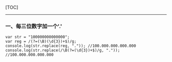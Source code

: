 [TOC]

---

### 一、每三位数字加一个'.'

```JS
var str = "100000000000000";
var reg = /(?=(\B)(\d{3})+$)/g;
console.log(str.replace(reg, ".")); //100.000.000.000.000
console.log(str.replace(/\B(?=(\d{3})+$)/g, ".")); //100.000.000.000.000
```

